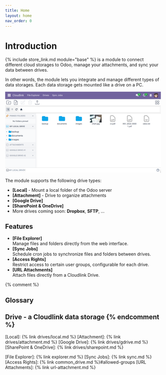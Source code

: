 ```yaml
---
title: Home
layout: home
nav_order: 0
---
```


# Introduction

{% include store_link.md module="base" %} is a module to connect different cloud storages to Odoo, manage your attachments, and sync your data between drives.

In other words, the module lets you integrate and manage different types of data storages. Each data storage gets mounted like a drive on a PC.

![Cloudlink Screenshot](assets/cloud_link.png)

The module supports the following drive types:

- **[Local]** - Mount a local folder of the Odoo server
- **[Attachment]** - Drive to organize attachments
- **[Google Drive]**
- **[SharePoint & OneDrive]**
- More drives coming soon: **Dropbox**, **SFTP**, ...

## Features

- **[File Explorer]** <br/>Manage files and folders directly from the web interface.
- **[Sync Jobs]** <br/>Schedule cron jobs to synchronize files and folders between drives. 
- **[Access Rights]** <br/>Restrict access to certain user groups, configurable for each drive.
- **[URL Attachments]** <br/>Attach files directly from a Cloudlink Drive.

{% comment %}
## Glossary

**Drive** - a Cloudlink data storage
{% endcomment %}
----

[Local]: {% link drives/local.md %}
[Attachment]: {% link drives/attachment.md %}
[Google Drive]: {% link drives/gdrive.md %}
[SharePoint & OneDrive]: {% link drives/sharepoint.md %}

[File Explorer]: {% link explorer.md %}
[Sync Jobs]: {% link sync.md %}
[Access Rights]: {% link common_drive.md %}#allowed-groups
[URL Attachments]: {% link url-attachment.md %}